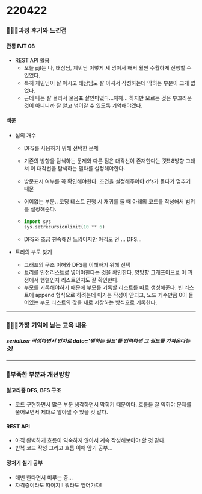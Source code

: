 # 220422

### 👨🏼‍🏫과정 후기와 느낀점

#### 관통 PJT 08

- REST API 활용
  - 오늘 pjt는 나, 태삼님, 제민님 이렇게 세 명이서 해서 훨씬 수월하게 진행할 수 있었다.
  - 특히 제민님이 잘 아시고 태삼님도 잘 아셔서 작성하는데 막히는 부분이 크게 없었다.
  - 근데 나는 잘 몰라서 물음표 살인마였다...헤헤... 하지만 모르는 것은 부끄러운 것이 아니니까 잘 알고 넘어갈 수 있도록 기억해야겠다.



#### 백준

- 섬의 개수
  - DFS를 사용하기 위해 선택한 문제
  
  - 기존의 방향을 탐색하는 문제와 다른 점은 대각선이 존재한다는 것!! 8방향 그래서 이 대각선을 탐색하는 델타를 설정해야한다.
  
  - 방문표시 여부를 꼭 확인해야한다. 조건을 설정해주어야 dfs가 돌다가 멈추기 때문
  
  - 어이없는 부분.. 코딩 테스트 진행 시 재귀를 돌 때 아래의 코드를 작성해서 범위를 설정해준다.
  
  - ```python
    import sys
    sys.setrecursionlimit(10 ** 6)
    ```
  
  - DFS와 조금 친숙해진 느낌이지만 아직도 먼 ... DFS... 
  
- 트리의 부모 찾기

  - 그래프의 구조 이해와 DFS를 이해하기 위해 선택
  - 트리를 인접리스트로 넣어야한다는 것을 확인한다. 양방향 그래프이므로 이 과정에서 행렬인지 리스트인지도 잘 확인한다.
  - 부모를 기록해야하기 때문에 부모를 기록할 리스트를 따로 생성해준다. 빈 리스트에 append 형식으로 하려는데 이거는 작성이 안되고, 노드 개수만큼 0이 들어있는 부모 리스트의 값을 새로 저장하는 방식으로 기록한다.


---

### 💁🏼‍♂️가장 기억에 남는 교육 내용

##### serializer 작성하면서 인자로 data='원하는 필드'를 입력하면 그 필드를 가져온다는 것!

---

### 💫부족한 부분과 개선방향

#### 알고리즘 DFS, BFS 구조

- 코드 구현하면서 많은 부분 생각하면서 막히기 때문이다. 흐름을 잘 익혀야 문제를 풀어보면서 제대로 알아낼 수 있을 것 같다.

#### REST API

- 아직 완벽하게 흐름이 익숙하지 않아서 계속 작성해보아야 할 것 같다.
- 반복 코드 작성 그리고 흐름 이해 암기 공부...



#### 정처기 실기 공부

- 매번 한다면서 미루는 중...
- 자격증이라도 따야지!! 뭐라도 얻어가자!
